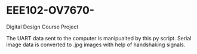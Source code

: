 # EEE102-OV7670-
Digital Design Course Project

The UART data sent to the computer is manipualted by this py script. Serial image data is converted to .jpg images with help of handshaking signals.
